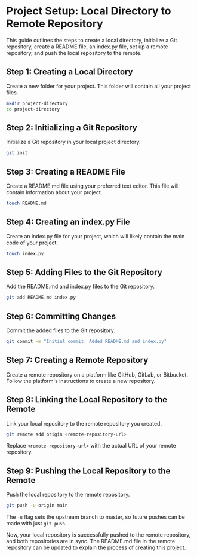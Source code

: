 # Project Setup: Local Directory to Remote Repository

This guide outlines the steps to create a local directory, initialize a Git repository, create a README file, an index.py file, set up a remote repository, and push the local repository to the remote.

## Step 1: Creating a Local Directory

Create a new folder for your project. This folder will contain all your project files.

```bash
mkdir project-directory
cd project-directory
```

## Step 2: Initializing a Git Repository

Initialize a Git repository in your local project directory.

```bash
git init
```

## Step 3: Creating a README File

Create a README.md file using your preferred text editor. This file will contain information about your project.

```bash
touch README.md
```

## Step 4: Creating an index.py File

Create an index.py file for your project, which will likely contain the main code of your project.

```bash
touch index.py
```

## Step 5: Adding Files to the Git Repository

Add the README.md and index.py files to the Git repository.

```bash
git add README.md index.py
```

## Step 6: Committing Changes

Commit the added files to the Git repository.

```bash
git commit -m "Initial commit: Added README.md and index.py"
```

## Step 7: Creating a Remote Repository

Create a remote repository on a platform like GitHub, GitLab, or Bitbucket. Follow the platform's instructions to create a new repository.

## Step 8: Linking the Local Repository to the Remote

Link your local repository to the remote repository you created.

```bash
git remote add origin <remote-repository-url>
```

Replace `<remote-repository-url>` with the actual URL of your remote repository.

## Step 9: Pushing the Local Repository to the Remote

Push the local repository to the remote repository.

```bash
git push -u origin main
```

The `-u` flag sets the upstream branch to master, so future pushes can be made with just `git push`.

Now, your local repository is successfully pushed to the remote repository, and both repositories are in sync. The README.md file in the remote repository can be updated to explain the process of creating this project.
